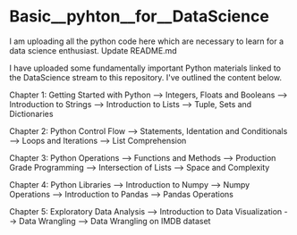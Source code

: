 # Basic__pyhton__for__DataScience
I am uploading all the python code here which are necessary to learn for a data science enthusiast.
Update README.md

I have uploaded some fundamentally important Python materials linked to the DataScience stream to this repository. I've outlined the content below.

Chapter 1: Getting Started with Python 
--> Integers, Floats and Booleans
--> Introduction to Strings
--> Introduction to Lists
--> Tuple, Sets and Dictionaries

Chapter 2: Python Control Flow
--> Statements, Identation and Conditionals
--> Loops and Iterations
--> List Comprehension 

Chapter 3: Python Operations
--> Functions and Methods 
--> Production Grade Programming
--> Intersection of Lists
--> Space and Complexity 

Chapter 4: Python Libraries
--> Introduction to Numpy
--> Numpy Operations
--> Introduction to Pandas
--> Pandas Operations

Chapter 5: Exploratory Data Analysis 
--> Introduction to Data Visualization
--> Data Wrangling
--> Data Wrangling on IMDB dataset


